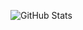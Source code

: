 ![GitHub Stats](https://github-readme-stats.vercel.app/api?username=h3110w0r1d-y&show_icons=true&theme=github_dark)
